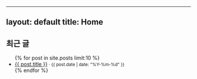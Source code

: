 
---
layout: default
title: Home
---
<section>
  <h2>최근 글</h2>
  <div class="archive-list">
    <ul>
    {% for post in site.posts limit:10 %}
      <li>
        <a href="{{ post.url | relative_url }}">{{ post.title }}</a>
        <small> · {{ post.date | date: "%Y-%m-%d" }}</small>
      </li>
    {% endfor %}
    </ul>
  </div>
</section>
